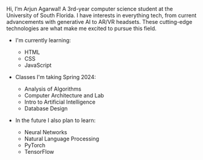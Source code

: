 Hi, I’m Arjun Agarwal! A 3rd-year computer science student at the University of South Florida. I have interests in everything tech, from current advancements with generative AI to AR/VR headsets. These cutting-edge technologies are what make me excited to pursue this field.

- I'm currently learning:
  - HTML
  - CSS
  - JavaScript

- Classes I'm taking Spring 2024:
  - Analysis of Algorithms
  - Computer Architecture and Lab
  - Intro to Artificial Intelligence
  - Database Design

- In the future I also plan to learn:
  - Neural Networks
  - Natural Language Processing
  - PyTorch
  - TensorFlow

<!---
aagarwal32/aagarwal32 is a ✨ special ✨ repository because its `README.md` (this file) appears on your GitHub profile.
You can click the Preview link to take a look at your changes.
--->
